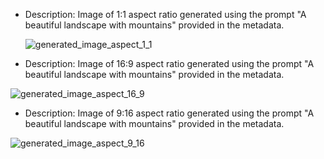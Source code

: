 - Description: Image of 1:1 aspect ratio generated using the prompt "A beautiful landscape with mountains" provided in the metadata.

  ![generated_image_aspect_1_1](https://github.com/user-attachments/assets/20366118-7e25-47fd-a455-1593ef809939)


- Description: Image of 16:9 aspect ratio generated using the prompt "A beautiful landscape with mountains" provided in the metadata.

![generated_image_aspect_16_9](https://github.com/user-attachments/assets/cface32c-c2b0-4cea-9a13-2dca22e0a39b)


- Description: Image of 9:16 aspect ratio generated using the prompt "A beautiful landscape with mountains" provided in the metadata.

![generated_image_aspect_9_16](https://github.com/user-attachments/assets/df7a003b-def5-4c85-82f8-4efdff712bc5)
